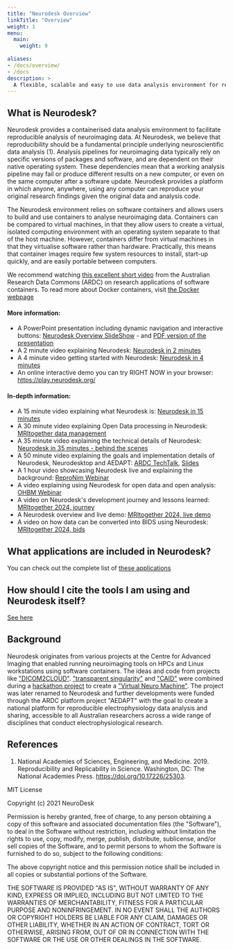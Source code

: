 ```yaml
---
title: "Neurodesk Overview"
linkTitle: "Overview"
weight: 1
menu:
  main:
    weight: 9
    
aliases:
- /docs/overview/
- /docs
description: >
  A flexible, scalable and easy to use data analysis environment for reproducible neuroimaging.
---
```


## What is Neurodesk?
Neurodesk provides a containerised data analysis environment to facilitate reproducible analysis of neuroimaging data. At Neurodesk, we believe that reproducibility should be a fundamental principle underlying neuroscientific data analysis (1). Analysis pipelines for neuroimaging data typically rely on specific versions of packages and software, and are dependent on their native operating system. These dependencies mean that a working analysis pipeline may fail or produce different results on a new computer, or even on the same computer after a software update. Neurodesk provides a platform in which anyone, anywhere, using any computer can reproduce your original research findings given the original data and analysis code. 

The Neurodesk environment relies on software containers and allows users to build and use containers to analyse neuroimaging data. Containers can be compared to virtual machines, in that they allow users to create a virtual, isolated computing environment with an operating system separate to that of the host machine. However, containers differ from virtual machines in that they virtualise software rather than hardware. Practically, this means that container images require few system resources to install, start-up quickly, and are easily portable between computers. 

We recommend watching [this excellent short video](https://www.youtube.com/watch?v=HelrQnm3v4g) from the Australian Research Data Commons (ARDC) on research applications of software containers. 
To read more about Docker containers, visit [the Docker webpage](https://www.docker.com/resources/what-container)  

#### More information: 
- A PowerPoint presentation including dynamic navigation and interactive buttons: [Neurodesk Overview SlideShow](https://osf.io/f2n7a) - and [PDF version of the presentation](https://osf.io/ca8rw)
- A 2 minute video explaining Neurodesk: [Neurodesk in 2 minutes](https://www.youtube.com/watch?v=JLv_5fycugw)
- A 4 minute video getting started with Neurodesk: [Neurodesk in 4 minutes](https://www.youtube.com/watch?v=BffOZcV2oaY&ab_channel=NeuroDesk)
- An online interactive demo you can try RIGHT NOW in your browser: https://play.neurodesk.org/

#### In-depth information:
- A 15 minute video explaining what Neurodesk is: [Neurodesk in 15 minutes](https://youtu.be/2ATgTOsiGdY)
- A 30 minute video explaining Open Data processing in Neurodesk: [MRItogether data management](https://www.youtube.com/live/bbSDNSzLftI?feature=share&t=1159)
- A 35 minute video explaining the technical details of Neurodesk: [Neurodesk in 35 minutes - behind the scenes](https://youtu.be/V5gAA9NiX_s)
- A 50 minute video explaining the goals and implementation details of Neurodesk, Neurodesktop and AEDAPT: [ARDC TechTalk](https://drive.google.com/file/d/1Dmtj6jpE1jcAt63kv2KhPL7WuuQxnsPg/view), [Slides](https://docs.google.com/presentation/d/15a_Uj_ZqL4OH9xd_QFtGk4HFWTqzqkcYXzPfz2fSw0s/present?slide=id.g11ecd613955_0_543)
- A 1 hour video showcasing Neurodesk live and explaining the background: [ReproNim Webinar](https://www.youtube.com/watch?v=HY-TqE6I2oo)
- A video explaining using Neurodesk for open data and open analysis: [OHBM Webinar](https://youtu.be/RTy5iVHHGO8?si=1XWcBuDlC7jdzhSo&t=3350)
- A video on Neurodesk's development journey and lessons learned: [MRItogether 2024, journey](https://www.youtube.com/watch?v=KJh_cr1uAi0&list=PLeDygc8TN_J5TKU7Z06ucjkvsfEYI6_AJ&index=7)
- A Neurodesk overview and live demo: [MRItogether 2024, live demo](https://www.youtube.com/watch?v=B7GmyHpJUDo&list=PLeDygc8TN_J5TKU7Z06ucjkvsfEYI6_AJ&index=17)
- A video on how data can be converted into BIDS using Neurodesk: [MRItogether 2024, bids](https://www.youtube.com/watch?v=uXrgS3FOzAg&list=PLeDygc8TN_J5TKU7Z06ucjkvsfEYI6_AJ&index=19)

## What applications are included in Neurodesk?
You can check out the complete list of [these applications](/docs/overview/applications)

## How should I cite the tools I am using and Neurodesk itself?
[See here](/docs/overview/how-to-cite-us)

## Background
Neurodesk originates from various projects at the Centre for Advanced Imaging that enabled running neuroimaging tools on HPCs and Linux workstations using software containers. The ideas and code from projects like ["DICOM2CLOUD"](https://github.com/CAIsr/dicom2cloud). ["transparent singularity"](https://github.com/CAIsr/transparent-singularity) and ["CAID"](https://github.com/CAIsr/caid) were combined during a [hackathon project](https://github.com/ohbm/hackathon2020/issues/177) to create a ["Virtual Neuro Machine"](https://docs.google.com/presentation/d/1FCtrRCZrj-5nLmnIIpVFYYYXuMAoUf-B/edit?usp=sharing&ouid=100303589348027986473&rtpof=true&sd=true). The project was later renamed to Neurodesk and further developments were funded through the ARDC platform project "AEDAPT" with the goal to create a national platform for reproducible electrophysiology data analysis and sharing, accessible to all Australian researchers across a wide range of disciplines that conduct electrophysiological research.

## References

1. National Academies of Sciences, Engineering, and Medicine. 2019. Reproducibility and Replicability in Science. Washington, DC: The National Academies Press. https://doi.org/10.17226/25303.

MIT License

Copyright (c) 2021 NeuroDesk

Permission is hereby granted, free of charge, to any person obtaining a copy
of this software and associated documentation files (the "Software"), to deal
in the Software without restriction, including without limitation the rights
to use, copy, modify, merge, publish, distribute, sublicense, and/or sell
copies of the Software, and to permit persons to whom the Software is
furnished to do so, subject to the following conditions:

The above copyright notice and this permission notice shall be included in all
copies or substantial portions of the Software.

THE SOFTWARE IS PROVIDED "AS IS", WITHOUT WARRANTY OF ANY KIND, EXPRESS OR
IMPLIED, INCLUDING BUT NOT LIMITED TO THE WARRANTIES OF MERCHANTABILITY,
FITNESS FOR A PARTICULAR PURPOSE AND NONINFRINGEMENT. IN NO EVENT SHALL THE
AUTHORS OR COPYRIGHT HOLDERS BE LIABLE FOR ANY CLAIM, DAMAGES OR OTHER
LIABILITY, WHETHER IN AN ACTION OF CONTRACT, TORT OR OTHERWISE, ARISING FROM,
OUT OF OR IN CONNECTION WITH THE SOFTWARE OR THE USE OR OTHER DEALINGS IN THE
SOFTWARE.

